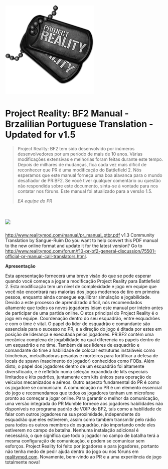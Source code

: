# ![](/assets/PR_v1_Logo.png)

# **Project Reality: BF2 Manual - Brzalilian Portuguese Translation - Updated for v1.5**

> Project Reality: BF2 tem sido desenvolvido por inúmeros desenvolvedores por um período de mais de 10 anos. Várias modificações extensivas e melhorias foram feitas durante este tempo. Depois de milhares de mudanças, fica cada vez mais difícil de reconhecer que PR é uma modificação do Battlefield 2. Nós esperamos que este manual forneça uma boa alavanca para o mundo desafiador de PR:BF2. Se você tiver qualquer comentário ou questão não respondida sobre este documento, sinta-se à vontade para nos contatar nos fóruns. Este manual foi atualizado para a versão 1.5. 
>
> _EA equipe do PR_

# ![](/assets/flag.png)
http://www.realitymod.com/manual/pr_manual_ptbr.pdf
v1.3 Community Translation by Sangue-Ruim
Do you want to help convert this PDF manual to the new online format and update it for the latest version? 
Go to http://www.realitymod.com/forum/f10-pr-bf2-general-discussion/75501-official-pr-manual-call-translators.html.

**Apresentação**

Esta apresentação fornecerá uma breve visão do que se pode esperar quando você começa a jogar a modificação Project Reality para Battlefield 2. Esta modificação tem um nível de complexidade e jogo em equipe que você não encontrará nas maiorias dos jogos modernos de tiro em primeira pessoa, enquanto ainda consegue equilibrar simulação e jogabilidade. Devido a este processo de aprendizado difícil, nós recomendados altamente que todos os novos jogadores leiam este manual por inteiro antes de participar de uma partida online. O etos principal do Project Reality é o jogo em equipe. Coordenação dentro do seu esquadrão, entre esquadrões e com o time é vital. O papel do líder de esquadrão e comandante são essenciais para o sucesso no PR, e a direção do jogo é ditada por estes em posição de liderança e executada pelos jogadores. PR:BF2 contém uma mecânica complexa de jogabilidade na qual diferencia os papeis dentro de um esquadrão e no time. Também dá aos líderes de esquadrão e comandante do time a habilidade de colocar estruturas instaláveis como trincheiras, metralhadoras pesadas e morteiros para fortificar a defesa de locais de spawn (nascimento do jogador) conhecidos como FOBs. Além disto, o papel dos jogadores dentro de um esquadrão foi altamente diversificado, e é refletido numa seleção expandida de kits especiais limitados e kits padrões, juntamente com kits únicos para operação de veículos mecanizados e aéreos. Outro aspecto fundamental do PR é como os jogadore se comunicam. A comunicação no PR é um elemento essencial do jogo e recomendamos que todos os jogadores tenham um microfone pronto ao começar a jogar online. Para garantir o melhor da comunicação, uma versão integrada do PR Mumble fornece aos jogadores habilidades não disponíveis no programa padrão de VOIP do BF2, tais como a habilidade de falar com outros jogadores na sua proximidade, independente do esquadrão que eles estiverem, assim como também transmitir pelo rádio para todos os outros membros do esquadrão, não importando onde eles estiverem no campo de batalha. Nenhuma instalação adicional é necessária, o que significa que todo o jogador no campo de batalha terá a mesma configuração de comunicação, e podem se comunicar sem esforços. Project Reality foi feito por jogadores e para jogadores, portanto não tenha medo de pedir ajuda dentro do jogo ou nos fóruns em [realitymod.com](http://www.realitymod.com/forum/f360-general-technical-support). Novamente, bem-vindo ao PR e a uma experiência de jogo totalmente nova!
